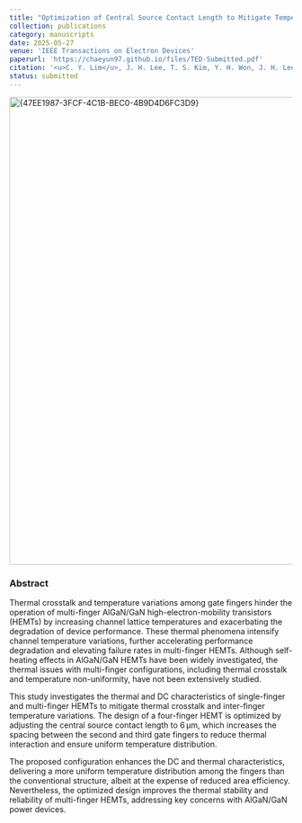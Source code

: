 ```yaml
---
title: "Optimization of Central Source Contact Length to Mitigate Temperature Variation and Thermal Crosstalk in Multi-Finger AlGaN/GaN HEMTs: Reliability-based Simulation"
collection: publications
category: manuscripts
date: 2025-05-27
venue: 'IEEE Transactions on Electron Devices'
paperurl: 'https://chaeyun97.github.io/files/TED-Submitted.pdf'
citation: '<u>C. Y. Lim</u>, J. H. Lee, T. S. Kim, Y. H. Won, J. H. Lee, B. G. Min, D. M. Kang, and H. S. Kim, “Optimization of Central Source Contact Length to Mitigate Temperature Variation and Thermal Crosstalk in Multi-Finger AlGaN/GaN HEMTs: Reliability-based Simulation”, <em>IEEE Transactions on Electron Devices</em>, submitted.'
status: submitted
---
```


<img width="1160" height="833" alt="{47EE1987-3FCF-4C1B-BEC0-4B9D4D6FC3D9}" src="https://github.com/user-attachments/assets/1401a6b0-bf0c-4305-9d58-502f9472d6f3" />

### Abstract
<div class="justify-text">
Thermal crosstalk and temperature variations among gate fingers hinder the operation of multi-finger AlGaN/GaN high-electron-mobility transistors (HEMTs) by increasing channel lattice temperatures and exacerbating the degradation of device performance.  
These thermal phenomena intensify channel temperature variations, further accelerating performance degradation and elevating failure rates in multi-finger HEMTs.  
Although self-heating effects in AlGaN/GaN HEMTs have been widely investigated, the thermal issues with multi-finger configurations, including thermal crosstalk and temperature non-uniformity, have not been extensively studied.

This study investigates the thermal and DC characteristics of single-finger and multi-finger HEMTs to mitigate thermal crosstalk and inter-finger temperature variations. The design of a four-finger HEMT is optimized by adjusting the central source contact length to 6 μm, which increases the spacing between the second and third gate fingers to reduce thermal interaction and ensure uniform temperature distribution.

The proposed configuration enhances the DC and thermal characteristics, delivering a more uniform temperature distribution among the fingers than the conventional structure, albeit at the expense of reduced area efficiency. Nevertheless, the optimized design improves the thermal stability and reliability of multi-finger HEMTs, addressing key concerns with AlGaN/GaN power devices.

</div>

